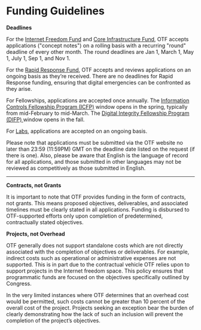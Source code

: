 # Funding Guidelines

**Deadlines**

For the [Internet Freedom Fund](https://www.opentech.fund/requests/internet-freedom-fund) and [Core Infrastructure Fund](https://www.opentech.fund/requests/core-infrastructure-fund), OTF accepts applications \("concept notes"\) on a rolling basis with a recurring "round" deadline of every other month. The round deadlines are Jan 1, March 1, May 1, July 1, Sep 1, and Nov 1.

For the [Rapid Response Fund](https://www.opentech.fund/requests/rapid-response-fund), OTF accepts and reviews applications on an ongoing basis as they’re received. There are no deadlines for Rapid Response funding, ensuring that digital emergencies can be confronted as they arise.

For Fellowships, applications are accepted once annually. The [Information Controls Fellowship Program \(ICFP\)](https://www.opentech.fund/requests/icfp) window opens in the spring, typically from mid-February to mid-March. The [Digital Integrity Fellowship Program \(DIFP\) ](https://www.opentech.fund/fellowships/difp)window opens in the fall.

For [Labs](https://www.opentech.fund/labs), applications are accepted on an ongoing basis.

Please note that applications must be submitted via the OTF website no later than 23:59 \(11:59PM\) GMT on the deadline date listed on the request \(if there is one\). Also, please be aware that English is the language of record for all applications, and those submitted in other languages may not be reviewed as competitively as those submitted in English.

---

**Contracts, not Grants**

It is important to note that OTF provides funding in the form of contracts, not grants. This means proposed objectives, deliverables, and associated timelines must be clearly stated in all applications. Funding is disbursed to OTF-supported efforts only upon completion of predetermined, contractually stated objectives.

**Projects, not Overhead**

OTF generally does not support standalone costs which are not directly associated with the completion of objectives or deliverables. For example, indirect costs such as operational or administrative expenses are not supported. This is in part due to the contractual vehicle OTF relies upon to support projects in the Internet freedom space. This policy ensures that programmatic funds are focused on the objectives specifically outlined by Congress.

In the very limited instances where OTF determines that an overhead cost would be permitted, such costs cannot be greater than 10 percent of the overall cost of the project. Projects seeking an exception bear the burden of clearly demonstrating how the lack of such an inclusion will prevent the completion of the project’s objectives.

